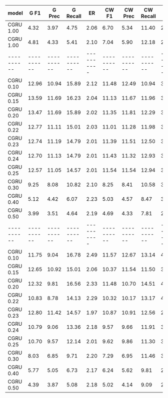 model      | G F1       | G Prec     | G Recall   | ER         | CW F1      | CW Prec    | CW Recall  | ER         |
---------- | ---------- | ---------- | ---------- | ---------- | ---------- | ---------- | ---------- | ---------- | 
CGRU 1.00  | 4.32       | 3.97       | 4.75       | 2.06       | 6.70       | 5.34       | 11.40      | 2.55       | 
CGRU 1.00  | 4.81       | 4.33       | 5.41       | 2.10       | 7.04       | 5.90       | 12.18      | 2.68       | 
---------- | ---------- | ---------- | ---------- | ---------- | ---------- | ---------- | ---------- | ---------- | 
CGRU 0.10  | 12.96      | 10.94      | 15.89      | 2.12       | 11.48      | 12.49      | 10.94      | 3.74       | 
CGRU 0.15  | 13.59      | 11.69      | 16.23      | 2.04       | 11.13      | 11.67      | 11.96      | 3.52       | 
CGRU 0.20  | 13.47      | 11.69      | 15.89      | 2.02       | 11.35      | 11.81      | 12.29      | 3.37       | 
CGRU 0.22  | 12.77      | 11.11      | 15.01      | 2.03       | 11.01      | 11.28      | 11.98      | 3.31       | 
CGRU 0.23  | 12.74      | 11.19      | 14.79      | 2.01       | 11.39      | 11.51      | 12.50      | 3.22       | 
CGRU 0.24  | 12.70      | 11.13      | 14.79      | 2.01       | 11.43      | 11.32      | 12.93      | 3.20       | 
CGRU 0.25  | 12.57      | 11.05      | 14.57      | 2.01       | 11.54      | 11.54      | 12.94      | 3.17       | 
CGRU 0.30  | 9.25       | 8.08       | 10.82      | 2.10       | 8.25       | 8.41       | 10.58      | 3.18       | 
CGRU 0.40  | 5.12       | 4.42       | 6.07       | 2.23       | 5.03       | 4.57       | 8.47       | 3.11       | 
CGRU 0.50  | 3.99       | 3.51       | 4.64       | 2.19       | 4.69       | 4.33       | 7.81       | 2.92       | 
---------- | ---------- | ---------- | ---------- | ---------- | ---------- | ---------- | ---------- | ---------- | 
CGRU 0.10  | 11.75      | 9.04       | 16.78      | 2.49       | 11.57      | 12.67      | 13.14      | 4.91       | 
CGRU 0.15  | 12.65      | 10.92      | 15.01      | 2.06       | 10.37      | 11.54      | 11.50      | 3.34       | 
CGRU 0.20  | 12.32      | 9.81       | 16.56      | 2.33       | 11.48      | 10.70      | 14.51      | 4.33       | 
CGRU 0.22  | 10.83      | 8.78       | 14.13      | 2.29       | 10.32      | 10.17      | 13.17      | 4.03       | 
CGRU 0.23  | 12.80      | 11.42      | 14.57      | 1.97       | 10.87      | 10.91      | 12.56      | 2.98       | 
CGRU 0.24  | 10.79      | 9.06       | 13.36      | 2.18       | 9.57       | 9.66       | 11.91      | 3.80       | 
CGRU 0.25  | 10.70      | 9.57       | 12.14      | 2.01       | 9.62       | 9.86       | 11.30      | 3.01       | 
CGRU 0.30  | 8.03       | 6.85       | 9.71       | 2.20       | 7.29       | 6.95       | 11.46      | 3.50       | 
CGRU 0.40  | 5.77       | 5.05       | 6.73       | 2.17       | 6.24       | 5.62       | 9.81       | 2.80       | 
CGRU 0.50  | 4.39       | 3.87       | 5.08       | 2.18       | 5.02       | 4.14       | 9.09       | 2.92       | 
